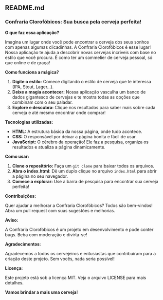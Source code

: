 ## **README.md**

### **Confraria Clorofóbicos: Sua busca pela cerveja perfeita!** 

**O que faz essa aplicação?**

Imagina um lugar onde você pode encontrar a cerveja dos seus sonhos com apenas algumas clicadinhas. A Confraria Clorofóbicos é esse lugar!  Nossa aplicação te ajuda a descobrir novas cervejas incríveis com base no estilo que você procura. É como ter um sommelier de cerveja pessoal, só que online e de graça!

**Como funciona a mágica?**

1. **Digite o estilo:** Comece digitando o estilo de cerveja que te interessa (IPA, Stout, Lager...).
2. **Deixe a magia acontecer:** Nossa aplicação vasculha um banco de dados gigantesco de cervejas e te mostra todas as opções que combinam com o seu paladar.
3. **Explore e descubra:** Clique nos resultados para saber mais sobre cada cerveja e até mesmo encontrar onde comprar!

**Tecnologias utilizadas:**

* **HTML:** A estrutura básica da nossa página, onde tudo acontece.
* **CSS:** O responsável por deixar a página bonita e fácil de usar.
* **JavaScript:** O cérebro da operação! Ele faz a pesquisa, organiza os resultados e atualiza a página dinamicamente.

**Como usar:**

1. **Clone o repositório:** Faça um `git clone` para baixar todos os arquivos.
2. **Abra o index.html:** Dê um duplo clique no arquivo `index.html` para abrir a página no seu navegador.
3. **Comece a explorar:** Use a barra de pesquisa para encontrar sua cerveja perfeita!

**Contribuições:**

Quer ajudar a melhorar a Confraria Clorofóbicos? Todos são bem-vindos! Abra um pull request com suas sugestões e melhorias.

**Aviso:**

A Confraria Clorofóbicos é um projeto em desenvolvimento e pode conter bugs. Beba com moderação e divirta-se! 

**Agradecimentos:**

Agradecemos a todos os cervejeiros e entusiastas que contribuíram para a criação deste projeto. Sem vocês, nada seria possível!

**Licença:**

Este projeto está sob a licença MIT. Veja o arquivo LICENSE para mais detalhes.

**Vamos brindar a mais uma cerveja!** 
